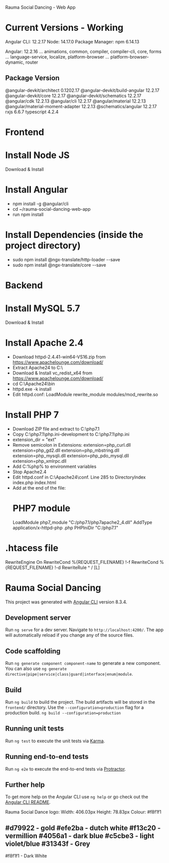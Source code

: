 Rauma Social Dancing - Web App

# Current Versions - Working
Angular CLI: 12.2.17
Node: 14.17.0
Package Manager: npm 6.14.13

Angular: 12.2.16
... animations, common, compiler, compiler-cli, core, forms
... language-service, localize, platform-browser
... platform-browser-dynamic, router

Package                            Version
------------------------------------------------------------
@angular-devkit/architect          0.1202.17
@angular-devkit/build-angular      12.2.17
@angular-devkit/core               12.2.17
@angular-devkit/schematics         12.2.17
@angular/cdk                       12.2.13
@angular/cli                       12.2.17
@angular/material                  12.2.13
@angular/material-moment-adapter   12.2.13
@schematics/angular                12.2.17
rxjs                               6.6.7
typescript                         4.2.4


# Frontend
# Install Node JS
Download & Install
# Install Angular
 - npm install -g @angular/cli
 - cd ~/rauma-social-dancing-web-app
 - run npm install
# Install Dependencies (inside the project directory)
 - sudo npm install @ngx-translate/http-loader --save
 - sudo npm install @ngx-translate/core --save

# Backend
# Install MySQL 5.7
Download & Install
# Install Apache 2.4
 - Download httpd-2.4.41-win64-VS16.zip from https://www.apachelounge.com/download/
 - Extract Apache24 to C:\
 - Download & Install vc_redist_x64 from https://www.apachelounge.com/download/
 - cd C:\Apache24\bin
 - httpd.exe -k install
 - Edit httpd.conf:
    LoadModule rewrite_module modules/mod_rewrite.so
# Install PHP 7
 - Download ZIP file and extract to C:\php7.1
 - Copy C:\php7.1\php.ini-development to C:\php7.1\php.ini
 - extension_dir = "ext"
 - Remove semicolon in Extensions:
extension=php_curl.dll
extension=php_gd2.dll
extension=php_mbstring.dll
extension=php_mysqli.dll
extension=php_pdo_mysql.dll
extension=php_xmlrpc.dll
 - Add C:\%php% to environment variables
 - Stop Apache2.4
 - Edit httpd.conf in C:\Apache24\conf. Line 285 to DirectoryIndex index.php index.html
 - Add at the end of the file:
    # PHP7 module
    LoadModule php7_module "C:/php7.1/php7apache2_4.dll"
    AddType application/x-httpd-php .php
    PHPIniDir "C:/php7.1"
# .htacess file
RewriteEngine On
RewriteCond %{REQUEST_FILENAME} !-f
RewriteCond %{REQUEST_FILENAME} !-d
RewriteRule ^ / [L]

# Rauma Social Dancing

This project was generated with [Angular CLI](https://github.com/angular/angular-cli) version 8.3.4.

## Development server

Run `ng serve` for a dev server. Navigate to `http://localhost:4200/`. The app will automatically reload if you change any of the source files.

## Code scaffolding

Run `ng generate component component-name` to generate a new component. You can also use `ng generate directive|pipe|service|class|guard|interface|enum|module`.

## Build

Run `ng build` to build the project. The build artifacts will be stored in the `frontend/` directory. Use the `--configuration=production` flag for a production build. `ng build --configuration=production`

## Running unit tests

Run `ng test` to execute the unit tests via [Karma](https://karma-runner.github.io).

## Running end-to-end tests

Run `ng e2e` to execute the end-to-end tests via [Protractor](http://www.protractortest.org/).

## Further help

To get more help on the Angular CLI use `ng help` or go check out the [Angular CLI README](https://github.com/angular/angular-cli/blob/master/README.md).

Rauma Social Dance logo:
Width: 406.03px
Height: 78.83px
Colour: #f8f1f1


#d79922 - gold
#efe2ba - dutch white
#f13c20 - vermillion
#4056a1 - dark blue
#c5cbe3 - light violet/blue
#31343f - Grey
------------
#f8f1f1 - Dark White
